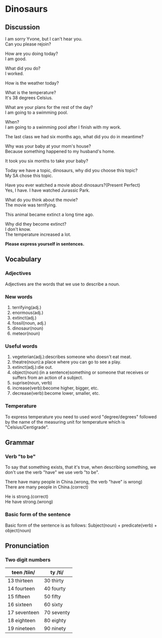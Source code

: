 # Dinosaurs
## Discussion
I am sorry Yvone, but I can't hear you.  
Can you please rejoin?

How are you doing today?  
I am good.  

What did you do?  
I worked.  

How is the weather today?  

What is the temperature?  
It's 38 degrees Celsius.  

What are your plans for the rest of the day?  
I am going to a swimming pool.  

When?  
I am going to a swimming pool after I finish with my work.  

The last class we had six months ago, what did you do in meantime?  

Why was your baby at your mom's house?  
Because something happened to my husband's home.

It took you six months to take your baby?  

Today we have a topic, dinosaurs, why did you choose this topic?  
My SA chose this topic.  

Have you ever watched a movie about dinosaurs?(Present Perfect)  
Yes, I have. I have watched Jurassic Park.  

What do you think about the movie?  
The movie was terrifying.  

This animal became extinct a long time ago.  

Why did they become extinct?  
I don't know.  
The temperature increased a lot.  

**Please express yourself in sentences.**

## Vocabulary
### Adjectives
Adjectives are the words that we use to describe a noun.

### New words
1. terrifying(adj.)
1. enormous(adj.)
1. extinct(adj.)
1. fossil(noun, adj.)
1. dinosaur(noun)
1. meteor(noun)

### Useful words
1. vegeterian(adj.):describes someone who doesn't eat meat.
1. theatre(noun):a place where you can go to see a play.
1. extinct(adj.):die out.
1. object(noun):(in a sentence)something or someone that receives or suffers from an action of a subject.
1. suprise(noun, verb)
1. increase(verb):become higher, bigger, etc.
1. decrease(verb):become lower, smaller, etc.

### Temperature
To express temperature you need to used word "degree/degrees" followed by the name of the measuring unit for temperature which is "Celsius/Centigrade".  

## Grammar
### Verb "to be"
To say that something exists, that it's true, when describing something, we don't use the verb "have" we use verb "to be".  

There have many people in China.(wrong, the verb "have" is wrong)  
There are many people in China.(correct)  

He is strong.(correct)  
He have strong.(wrong)  

### Basic form of the sentence
Basic form of the sentence is as follows: Subject(noun) + predicate(verb) + object(noun)

## Pronunciation
### Two digit numbers

| teen /tiin/ | ty /ti/
| --- | ---
| 13 thirteen | 30 thirty
| 14 fourteen | 40 fourty
| 15 fifteen | 50 fifty
| 16 sixteen | 60 sixty
| 17 seventeen | 70 seventy
| 18 eighteen | 80 eighty
| 19 nineteen | 90 ninety
